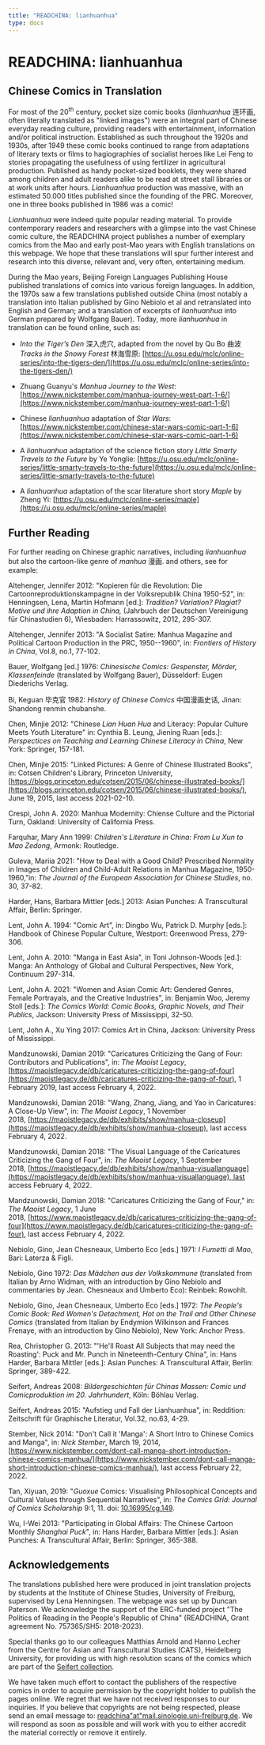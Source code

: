 ```yaml
---
title: "READCHINA: lianhuanhua"
type: docs
---
```


# READCHINA: lianhuanhua

## Chinese Comics in Translation

For most of the 20<sup>th</sup> century, pocket size comic books (*lianhuanhua* 连环画, often literally translated as "linked images") were an integral part of Chinese everyday reading culture, providing readers with entertainment, information and/or political instruction. Established as such throughout the 1920s and 1930s, after 1949 these comic books continued to range from adaptations of literary texts or films to hagiographies of socialist heroes like Lei Feng to stories propagating the usefulness of using fertilizer in agricultural production. Published as handy pocket-sized booklets, they were shared among children and adult readers alike to be read at street stall libraries or at work units after hours. *Lianhuanhua* production was massive, with an estimated 50.000 titles published since the founding of the PRC. Moreover, one in three books published in 1986 was a comic!

*Lianhuanhua* were indeed quite popular reading material. To provide contemporary readers and researchers with a glimpse into the vast Chinese comic culture, the READCHINA project publishes a number of exemplary comics from the Mao and early post-Mao years with English translations on this webpage. We hope that these translations will spur further interest and research into this diverse, relevant and, very often, entertaining medium.

During the Mao years, Beijing Foreign Languages Publishing House published translations of comics into various foreign languages. In addition, the 1970s saw a few translations published outside China (most notably a translation into Italian published by Gino Nebiolo et al and retranslated into English and German; and a translation of excerpts of *lianhuanhua* into German prepared by Wolfgang Bauer). Today, more *lianhuanhua* in translation can be found online, such as:

- *Into the Tiger’s Den* 深入虎穴, adapted from the novel by Qu Bo 曲波 *Tracks in the Snowy Forest* 林海雪原: [https://u.osu.edu/mclc/online-series/into-the-tigers-den/](https://u.osu.edu/mclc/online-series/into-the-tigers-den/)

- Zhuang Guanyu's *Manhua Journey to the West*: [https://www.nickstember.com/manhua-journey-west-part-1-6/](https://www.nickstember.com/manhua-journey-west-part-1-6/)

- Chinese *lianhuanhua* adaptation of *Star Wars*: [https://www.nickstember.com/chinese-star-wars-comic-part-1-6](https://www.nickstember.com/chinese-star-wars-comic-part-1-6)

- A *lianhuanhua* adaptation of the science fiction story *Little Smarty Travels to the Future* by Ye Yonglie: [https://u.osu.edu/mclc/online-series/little-smarty-travels-to-the-future](https://u.osu.edu/mclc/online-series/little-smarty-travels-to-the-future)

- A *lianhuanhua* adaptation of the scar literature short story *Maple* by Zheng Yi: [https://u.osu.edu/mclc/online-series/maple](https://u.osu.edu/mclc/online-series/maple)

## Further Reading

For further reading on Chinese graphic narratives, including *lianhuanhua* but also the cartoon-like genre of *manhua* 漫画. and others, see for example:

Altehenger, Jennifer 2012: "Kopieren für die Revolution: Die Cartoonreproduktionskampagne in der Volksrepublik China 1950-52", in: Henningsen, Lena, Martin Hofmann \[ed.\]: *Tradition? Variation? Plagiat? Motive und ihre Adaption in China,* (Jahrbuch der Deutschen Vereinigung für Chinastudien 6), Wiesbaden: Harrassowitz, 2012, 295-307.

Altehenger, Jennifer 2013: "A Socialist Satire: Manhua Magazine and Political Cartoon Production in the PRC, 1950--1960", in: *Frontiers of History in China*, Vol.8, no.1, 77-102.

Bauer, Wolfgang \[ed.\] 1976: *Chinesische Comics: Gespenster, Mörder, Klassenfeinde* (translated by Wolfgang Bauer), Düsseldorf: Eugen Diederichs Verlag.

Bi, Keguan 毕克官 1982: *History of Chinese Comics* 中国漫画史话, Jinan: Shandong renmin chubanshe.

Chen, Minjie 2012: "Chinese *Lian Huan Hua* and Literacy: Popular Culture Meets Youth Literature" in: Cynthia B. Leung, Jiening Ruan \[eds.\]: *Perspectices on Teaching and Learning Chinese Literacy in China*, New York: Springer, 157-181.

Chen, Minjie 2015: "Linked Pictures: A Genre of Chinese Illustrated Books", in: Cotsen Children's Library, Princeton University, [https://blogs.princeton.edu/cotsen/2015/06/chinese-illustrated-books/](https://blogs.princeton.edu/cotsen/2015/06/chinese-illustrated-books/), June 19, 2015, last access 2021-02-10.

Crespi, John A. 2020: Manhua Modernity: Chiense Culture and the Pictorial Turn, Oakland: University of California Press.

Farquhar, Mary Ann 1999: *Children's Literature in China: From Lu Xun to Mao Zedong*, Armonk: Routledge.

Guleva, Mariia 2021: "How to Deal with a Good Child? Prescribed Normality in Images of Children and Child-Adult Relations in Manhua Magazine, 1950-1960,"in: *The Journal of the European Association for Chinese Studies*, no. 30, 37-82.

Harder, Hans, Barbara Mittler \[eds.\] 2013: Asian Punches: A Transcultural Affair, Berlin: Springer.

Lent, John A. 1994: "Comic Art", in: Dingbo Wu, Patrick D. Murphy \[eds.\]: Handbook of Chinese Popular Culture, Westport: Greenwood Press, 279-306.

Lent, John A. 2010: "Manga in East Asia", in Toni Johnson-Woods \[ed.\]: Manga: An Anthology of Global and Cultural Perspectives, New York, Continuum 297-314.

Lent, John A. 2021: "Women and Asian Comic Art: Gendered Genres, Female Portrayals, and the Creative Industries", in: Benjamin Woo, Jeremy Stoll \[eds.\]: *The Comics World: Comic Books, Graphic Novels, and Their Publics*, Jackson: University Press of Mississippi, 32-50.

Lent, John A., Xu Ying 2017: Comics Art in China, Jackson: University Press of Mississippi.

Mandzunowski, Damian 2019: "Caricatures Criticizing the Gang of Four: Contributors and Publications", in: *The Maoist Legacy*, [https://maoistlegacy.de/db/caricatures-criticizing-the-gang-of-four](https://maoistlegacy.de/db/caricatures-criticizing-the-gang-of-four), 1 February 2019, last access February 4, 2022.

Mandzunowski, Damian 2018: "Wang, Zhang, Jiang, and Yao in Caricatures: A Close-Up View", in: *The Maoist Legacy*, 1 November 2018, [https://maoistlegacy.de/db/exhibits/show/manhua-closeup](https://maoistlegacy.de/db/exhibits/show/manhua-closeup), last access February 4, 2022.

Mandzunowski, Damian 2018: "The Visual Language of the Caricatures Criticizing the Gang of Four", in: *The Maoist Legacy*, 1 September 2018, [https://maoistlegacy.de/db/exhibits/show/manhua-visuallanguage](https://maoistlegacy.de/db/exhibits/show/manhua-visuallanguage), last access February 4, 2022.

Mandzunowski, Damian 2018: "Caricatures Criticizing the Gang of Four," in: *The Maoist Legacy*, 1 June 2018, [https://www.maoistlegacy.de/db/caricatures-criticizing-the-gang-of-four](https://www.maoistlegacy.de/db/caricatures-criticizing-the-gang-of-four), last access February 4, 2022.

Nebiolo, Gino, Jean Chesneaux, Umberto Eco \[eds.\] 1971: *I Fumetti di Mao*, Bari: Laterza & Figli.

Nebiolo, Gino 1972: *Das Mädchen aus der Volkskommune* (translated from Italian by Arno Widman, with an introduction by Gino Nebiolo and commentaries by Jean. Chesneaux and Umberto Eco): Reinbek: Rowohlt.

Nebiolo, Gino, Jean Chesneaux, Umberto Eco \[eds.\] 1972: *The People\'s Comic Book: Red Women\'s Detachment, Hot on the Trail and Other Chinese Comics* (translated from Italian by Endymion Wilkinson and Frances Frenaye, with an introduction by Gino Nebiolo), New York: Anchor Press.

Rea, Christopher G. 2013: "'He'll Roast All Subjects that may need the Roasting': Puck and Mr. Punch in Nineteenth-Century China", in: Hans Harder, Barbara Mittler \[eds.\]: Asian Punches: A Transcultural Affair, Berlin: Springer, 389-422.

Seifert, Andreas 2008: *Bildergeschichten für Chinas Massen: Comic und Comicproduktion im 20. Jahrhundert*, Köln: Böhlau Verlag.

Seifert, Andreas 2015: "Aufstieg und Fall der Lianhuanhua", in: Reddition: Zeitschrift für Graphische Literatur, Vol.32, no.63, 4-29.

Stember, Nick 2014: "Don't Call it 'Manga': A Short Intro to Chinese Comics and Manga", in: *Nick Stember*, March 19, 2014, [https://www.nickstember.com/dont-call-manga-short-introduction-chinese-comics-manhua/](https://www.nickstember.com/dont-call-manga-short-introduction-chinese-comics-manhua/), last access February 22, 2022.

Tan, Xiyuan, 2019: "*Guoxue* Comics: Visualising Philosophical Concepts and Cultural Values through Sequential Narratives", in: *The Comics Grid: Journal of Comics Scholarship* 9:1, 11. doi: [10.16995/cg.149](https://doi.org/10.16995/cg.149).

Wu, I-Wei 2013: "Participating in Global Affairs: The Chinese Cartoon Monthly *Shanghai Puck*", in: Hans Harder, Barbara Mittler \[eds.\]: Asian Punches: A Transcultural Affair, Berlin: Springer, 365-388.

## Acknowledgements

The translations published here were produced in joint translation projects by students at the Institute of Chinese Studies, University of Freiburg, supervised by Lena Henningsen. The webpage was set up by Duncan Paterson. We acknowledge the support of the ERC-funded project "The Politics of Reading in the People's Republic of China" (READCHINA, Grant agreement No. 757365/SH5: 2018-2023).

Special thanks go to our colleagues Matthias Arnold and Hanno Lecher from the Centre for Asian and Transcultural Studies (CATS), Heidelberg University, for providing us with high resolution scans of the comics which are part of the [Seifert collection](https://www.asia-europe.uni-heidelberg.de/en/research/heidelberg-research-architecture/projects/hra14-chinese-comics/the-seifert-collection.html).

We have taken much effort to contact the publishers of the respective comics in order to acquire permission by the copyright holder to publish the pages online. We regret that we have not received responses to our inquiries. If you believe that copyrights are not being respected, please send an email message to: [readchina"at"mail.sinologie.uni-freiburg.de](mailto:readchina@mail.sinologie.uni-freiburg.de). We will respond as soon as possible and will work with you to either accredit the material correctly or remove it entirely.
